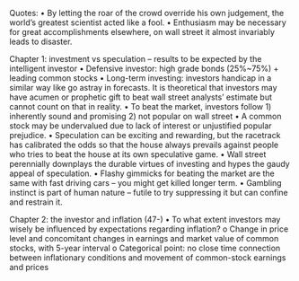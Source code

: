 Quotes:
•	By letting the roar of the crowd override his own judgement, the world’s greatest scientist acted like a fool.
•	Enthusiasm may be necessary for great accomplishments elsewhere, on wall street it almost invariably leads to disaster. 


Chapter 1: investment vs speculation – results to be expected by the intelligent investor
•	Defensive investor: high grade bonds (25%~75%) + leading common stocks
•	Long-term investing: investors handicap in a similar way like go astray in forecasts. It is theoretical that investors may have acumen or prophetic gift to beat wall street analysts’ estimate but cannot count on that in reality. 
•	To beat the market, investors follow 1) inherently sound and promising 2) not popular on wall street
•	A common stock may be undervalued due to lack of interest or unjustified popular prejudice.
•	Speculation can be exciting and rewarding, but the racetrack has calibrated the odds so that the house always prevails against people who tries to beat the house at its own speculative game.
•	Wall street perennially downplays the durable virtues of investing and hypes the gaudy appeal of speculation.
•	Flashy gimmicks for beating the market are the same with fast driving cars – you might get killed longer term.
•	Gambling instinct is part of human nature – futile to try suppressing it but can confine and restrain it.

Chapter 2: the investor and inflation (47-)
•	To what extent investors may wisely be influenced by expectations regarding inflation?
o	Change in price level and concomitant changes in earnings and market value of common stocks, with 5-year interval
o	Categorical point: no close time connection between inflationary conditions and movement of common-stock earnings and prices

